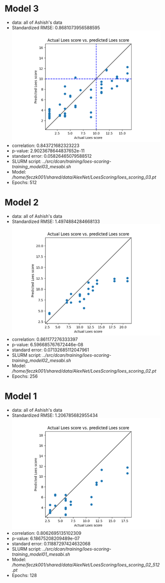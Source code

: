 # Model 3
* data: all of Ashish's data
* Standardized RMSE: 0.8681073956588595
![Model 3](./img/model03.png "Model 2")
* correlation:    0.843721682323223
* p-value:        2.9023678644837652e-11
* standard error: 0.05826465079588512
* SLURM script: *../src/dcan/training/loes-scoring-training_model03_mesabi.sh*
* Model: */home/feczk001/shared/data/AlexNet/LoesScoring/loes_scoring_03.pt*
* Epochs: 512

# Model 2
* data: all of Ashish's data
* Standardized RMSE: 1.4974884284668133
![Model 2](./img/model02.png "Model 2")
* correlation:    0.861177276333397
* p-value:        6.596685767672446e-08
* standard error: 0.07132685112047961
* SLURM script: *../src/dcan/training/loes-scoring-training_model02_mesabi.sh*
* Model: */home/feczk001/shared/data/AlexNet/LoesScoring/loes_scoring_02.pt*
* Epochs: 256

# Model 1
* data: all of Ashish's data
* Standardized RMSE: 1.206785682955434
![Model 1](./img/model01.png "Model 1")
* correlation:    0.8062695135102309
* p-value:        6.18675208209489e-07
* standard error: 0.11887297424632068
* SLURM script: *../src/dcan/training/loes-scoring-training_model01_mesabi.sh*
* Model: */home/feczk001/shared/data/AlexNet/LoesScoring/loes_scoring_02_512.pt*
* Epochs: 128
